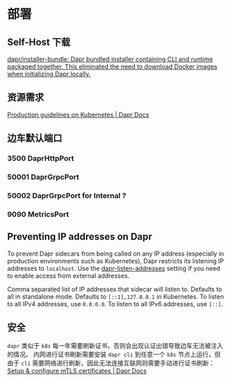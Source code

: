 # 部署

## Self-Host 下载

[dapr/installer-bundle: Dapr bundled installer containing CLI and runtime packaged together. This eliminated the need to download Docker images when initializing Dapr locally.](https://github.com/dapr/installer-bundle)

## 资源需求

[Production guidelines on Kubernetes | Dapr Docs](https://docs.dapr.io/operations/hosting/kubernetes/kubernetes-production)

## 边车默认端口

### 3500 DaprHttpPort

### 50001 DaprGrpcPort

### 50002 DaprGrpcPort for Internal ?

### 9090 MetricsPort

## Preventing IP addresses on Dapr

To prevent Dapr sidecars from being called on any IP address (especially in production environments such as Kubernetes), Dapr restricts its listening IP addresses to `localhost`. Use the [dapr-listen-addresses](https://docs.dapr.io/zh-hans/reference/arguments-annotations-overview/) setting if you need to enable access from external addresses.

Comma separated list of IP addresses that sidecar will listen to. Defaults to all in standalone mode. Defaults to `[::1],127.0.0.1` in Kubernetes. To listen to all IPv4 addresses, use `0.0.0.0`. To listen to all IPv6 addresses, use `[::]`.


## 安全

`dapr` 类似于 `k8s` 每一年需要刷新证书，否则会出现认证出错导致边车无法被注入的情况。
内网进行证书刷新需要安装 `dapr cli` 到任意一个 `k8s` 节点上运行，但由于 `cli` 需要网络进行刷新，因此无法连接互联网则需要手动进行证书刷新：
[Setup & configure mTLS certificates | Dapr Docs](https://docs.dapr.io/operations/security/mtls/#bringing-your-own-certificates)